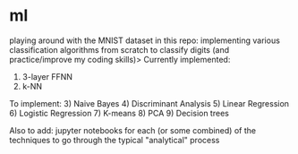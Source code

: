 # ml
playing around with the MNIST dataset in this repo: implementing various classification algorithms from scratch to classify digits (and practice/improve my coding skills)>
Currently implemented:
  1) 3-layer FFNN
  2) k-NN

To implement:
  3) Naive Bayes
  4) Discriminant Analysis
  5) Linear Regression
  6) Logistic Regression
  7) K-means
  8) PCA 
  9) Decision trees
  
Also to add:
jupyter notebooks for each (or some combined) of the techniques to go through the typical "analytical" process 
